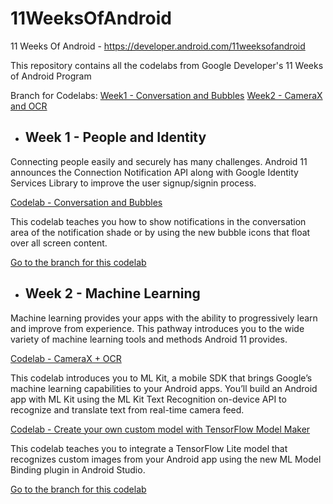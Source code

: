 # 11WeeksOfAndroid
11 Weeks Of Android - https://developer.android.com/11weeksofandroid

This repository contains all the codelabs from Google Developer's 11 Weeks of Android Program

Branch for Codelabs:
[Week1 - Conversation and Bubbles](https://github.com/tanmaymadaan/11WeeksOfAndroid/tree/Week1-PeopleAndIdentity)
[Week2 - CameraX and OCR](https://github.com/tanmaymadaan/11WeeksOfAndroid/tree/Week2-MachineLearning)

* ## Week 1 - People and Identity

Connecting people easily and securely has many challenges. Android 11 announces the Connection Notification API along with Google Identity Services Library to improve the user signup/signin process.

[Codelab - Conversation and Bubbles](https://developer.android.com/codelabs/android-people) 

This codelab teaches you how to show notifications in the conversation area of the notification shade or by using the new bubble icons that float over all screen content.

[Go to the branch for this codelab](https://github.com/tanmaymadaan/11WeeksOfAndroid/tree/Week1-PeopleAndIdentity) 


* ## Week 2 - Machine Learning

Machine learning provides your apps with the ability to progressively learn and improve from experience. This pathway introduces you to the wide variety of machine learning tools and methods Android 11 provides.

[Codelab - CameraX + OCR](https://developer.android.com/codelabs/mlkit-android-translate)

This codelab introduces you to ML Kit, a mobile SDK that brings Google’s machine learning capabilities to your Android apps. You’ll build an Android app with ML Kit using the ML Kit Text Recognition on-device API to recognize and translate text from real-time camera feed.

[Codelab - Create your own custom model with TensorFlow Model Maker](https://developer.android.com/codelabs/recognize-flowers-with-tensorflow-on-android-beta)

This codelab teaches you to integrate a TensorFlow Lite model that recognizes custom images from your Android app using the new ML Model Binding plugin in Android Studio.

[Go to the branch for this codelab](https://github.com/tanmaymadaan/11WeeksOfAndroid/tree/Week2-MachineLearning)
